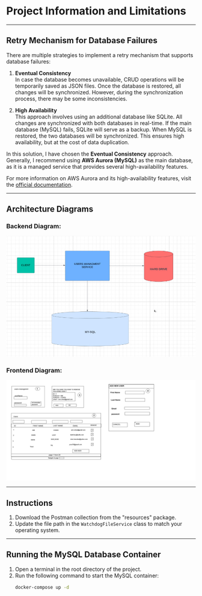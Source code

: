 # Project Information and Limitations

---

## Retry Mechanism for Database Failures

There are multiple strategies to implement a retry mechanism that supports database failures:

1. **Eventual Consistency**  
   In case the database becomes unavailable, CRUD operations will be temporarily saved as JSON files. Once the database is restored, all changes will be synchronized. However, during the synchronization process, there may be some inconsistencies.

2. **High Availability**  
   This approach involves using an additional database like SQLite. All changes are synchronized with both databases in real-time. If the main database (MySQL) fails, SQLite will serve as a backup. When MySQL is restored, the two databases will be synchronized. This ensures high availability, but at the cost of data duplication.

In this solution, I have chosen the **Eventual Consistency** approach. Generally, I recommend using **AWS Aurora (MySQL)** as the main database, as it is a managed service that provides several high-availability features.

For more information on AWS Aurora and its high-availability features, visit the [official documentation](https://docs.aws.amazon.com/AmazonRDS/latest/AuroraUserGuide/Concepts.AuroraHighAvailability.html).

---

## Architecture Diagrams

### Backend Diagram:
![Backend Diagram](img.png)

### Frontend Diagram:
![Frontend Diagram](img_1.png)

---

## Instructions

1. Download the Postman collection from the "resources" package.
2. Update the file path in the `WatchdogFileService` class to match your operating system.

---

## Running the MySQL Database Container

1. Open a terminal in the root directory of the project.
2. Run the following command to start the MySQL container:
   ```bash
   docker-compose up -d
